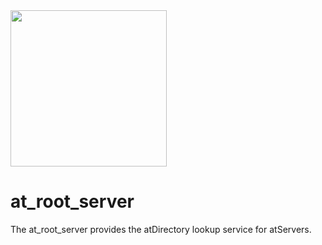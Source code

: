 <img width=250px src="https://atsign.dev/assets/img/atPlatform_logo_gray.svg?sanitize=true">

# at_root_server

The at_root_server provides the atDirectory lookup service for atServers.
